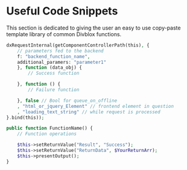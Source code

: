 # Useful Code Snippets

This section is dedicated to giving the user an easy to use copy-paste template library of common Divblox functions.

```php
dxRequestInternal(getComponentControllerPath(this), {
    // parameters fed to the backend
    f: "backend_function_name",
    additional_paramers: "parameter1"
    }, function (data_obj) {
        // Success function

    }, function () {
        // Failure function

    }, false // Bool for queue_on_offline
    , "html_or_jquery_Element" // frontend element in question
    , "loading_text_string" // while request is processed
}.bind(this));
```

```php
public function FunctionName() {
    // Function operations

    $this->setReturnValue("Result", "Success");
    $this->setReturnValue("ReturnData", $YourReturnArr);
    $this->presentOutput();
}
```
